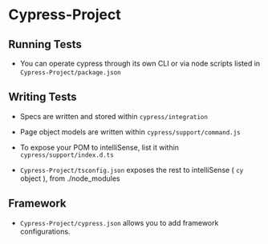 # Cypress-Project

## Running Tests

* You can operate cypress through its own CLI or via node scripts listed in `Cypress-Project/package.json`

## Writing Tests

* Specs are written and stored within `cypress/integration`

* Page object models are written within `cypress/support/command.js`

* To expose your POM to intelliSense, list it within `cypress/support/index.d.ts`

* `Cypress-Project/tsconfig.json` exposes the rest to intelliSense ( `cy` object ), from ./node_modules

## Framework

* `Cypress-Project/cypress.json` allows you to add framework configurations.
